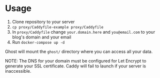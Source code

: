 # Usage

1. Clone repository to your server
2. `cp proxy/Caddyfile-example proxy/Caddyfile`
3. In `proxy/Caddyfile` change `your.domain.here` and `you@email.com` to your blog's domain and your email
4. Run `docker-compose up -d`

Ghost will mount the `ghost/` directory where you can access all your data.

NOTE: The DNS for your domain must be configured for Let Encrypt to generate your SSL certificate.  Caddy will fail to launch if your server is inaccessible.

